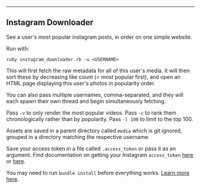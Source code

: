 --------------------
Instagram Downloader
--------------------

See a user's most popular instagram posts, in order on one simple website.

Run with:

`ruby instagram_downloader.rb -u <USERNAME>`

This will first fetch the raw metadata for all of this user's media.  It will then sort these by decreasing like count (= most popular first), and open an HTML page displaying this user's photos in popularity order.

You can also pass multiple usernames, comma-separated, and they will each spawn their own thread and begin simultaneously fetching.

Pass `-v` to only render the most popular videos.
Pass `-c` to rank them chronologically rather than by popularity.
Pass `-l 100` to limit to the top 100.

Assets are saved in a parent directory called `media` which is git ignored, grouped in a directory matching the respective username.

Save your access token in a file called `.access_token` or pass it as an argument.  Find documentation on getting your Instagram `access_token` [here](http://instagram.pixelunion.net/) or [here](http://instagram.com/developer/authentication/).

You may need to run `bundle install` before everything works.  [Learn more here](http://bundler.io/).
